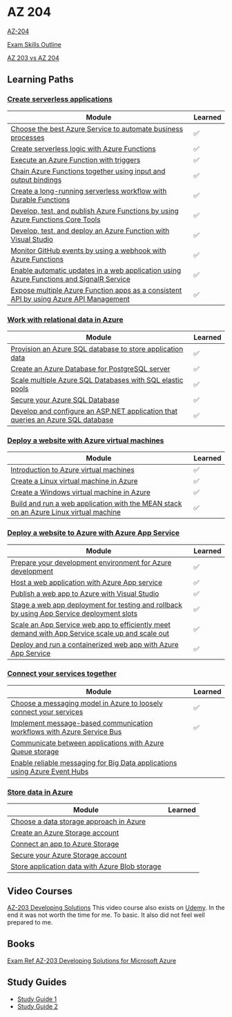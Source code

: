 # AZ 204

[AZ-204](https://docs.microsoft.com/en-us/learn/certifications/exams/az-204)

[Exam Skills Outline](https://query.prod.cms.rt.microsoft.com/cms/api/am/binary/RE4oZ7B)

[AZ 203 vs AZ 204](https://dotnetdev.me/az-203-vs-az-204/)

## Learning Paths

### [Create serverless applications](https://docs.microsoft.com/en-us/learn/paths/create-serverless-applications/)

|Module|Learned|
|---|---|
|[Choose the best Azure Service to automate business processes](https://docs.microsoft.com/en-us/learn/modules/choose-azure-service-to-integrate-and-automate-business-processes/)| ✅|
|[Create serverless logic with Azure Functions](https://docs.microsoft.com/en-us/learn/modules/create-serverless-logic-with-azure-functions/)| ✅|
|[Execute an Azure Function with triggers](https://docs.microsoft.com/en-us/learn/modules/execute-azure-function-with-triggers/)| ✅|
|[Chain Azure Functions together using input and output bindings](https://docs.microsoft.com/en-us/learn/modules/chain-azure-functions-data-using-bindings/)|✅ |
|[Create a long-running serverless workflow with Durable Functions](https://docs.microsoft.com/en-us/learn/modules/create-long-running-serverless-workflow-with-durable-functions/)| ✅ |
|[Develop, test, and publish Azure Functions by using Azure Functions Core Tools](https://docs.microsoft.com/en-us/learn/modules/develop-test-deploy-azure-functions-with-core-tools/)|  ✅|
|[Develop, test, and deploy an Azure Function with Visual Studio](https://docs.microsoft.com/en-us/learn/modules/develop-test-deploy-azure-functions-with-visual-studio/)| ✅|
|[Monitor GitHub events by using a webhook with Azure Functions](https://docs.microsoft.com/en-us/learn/modules/monitor-github-events-with-a-function-triggered-by-a-webhook/)| ✅|
|[Enable automatic updates in a web application using Azure Functions and SignalR Service](https://docs.microsoft.com/en-us/learn/modules/automatic-update-of-a-webapp-using-azure-functions-and-signalr/)| ✅|
|[Expose multiple Azure Function apps as a consistent API by using Azure API Management](https://docs.microsoft.com/en-us/learn/modules/build-serverless-api-with-functions-api-management/)|✅ |

### [Work with relational data in Azure](https://docs.microsoft.com/en-us/learn/paths/work-with-relational-data-in-azure/)
|Module|Learned|
|---|---|
|[Provision an Azure SQL database to store application data](https://docs.microsoft.com/en-us/learn/modules/provision-azure-sql-db/)|✅|
|[Create an Azure Database for PostgreSQL server](https://docs.microsoft.com/en-us/learn/modules/create-azure-db-for-postgresql-server/)|✅|
|[Scale multiple Azure SQL Databases with SQL elastic pools](https://docs.microsoft.com/en-us/learn/modules/scale-sql-databases-elastic-pools/)|✅|
|[Secure your Azure SQL Database](https://docs.microsoft.com/en-us/learn/modules/secure-your-azure-sql-database/)|✅|
|[Develop and configure an ASP.NET application that queries an Azure SQL database](https://docs.microsoft.com/en-us/learn/modules/develop-app-that-queries-azure-sql/)|✅|

### [Deploy a website with Azure virtual machines](https://docs.microsoft.com/en-us/learn/paths/deploy-a-website-with-azure-virtual-machines/)
|Module|Learned|
|---|---|
|[Introduction to Azure virtual machines](https://docs.microsoft.com/en-us/learn/modules/intro-to-azure-virtual-machines/)|✅|
|[Create a Linux virtual machine in Azure](https://docs.microsoft.com/en-us/learn/modules/create-linux-virtual-machine-in-azure/)|✅|
|[Create a Windows virtual machine in Azure](https://docs.microsoft.com/en-us/learn/modules/create-windows-virtual-machine-in-azure/)|✅|
|[Build and run a web application with the MEAN stack on an Azure Linux virtual machine](https://docs.microsoft.com/en-us/learn/modules/build-a-web-app-with-mean-on-a-linux-vm/)|✅|


### [Deploy a website to Azure with Azure App Service](https://docs.microsoft.com/en-us/learn/paths/deploy-a-website-with-azure-app-service/)
|Module|Learned|
|---|---|
|[Prepare your development environment for Azure development](https://docs.microsoft.com/en-us/learn/modules/prepare-your-dev-environment-for-azure-development/)|✅|
|[Host a web application with Azure App service](https://docs.microsoft.com/en-us/learn/modules/host-a-web-app-with-azure-app-service/)|✅|
|[Publish a web app to Azure with Visual Studio](https://docs.microsoft.com/en-us/learn/modules/publish-azure-web-app-with-visual-studio/)|✅|
|[Stage a web app deployment for testing and rollback by using App Service deployment slots](https://docs.microsoft.com/en-us/learn/modules/stage-deploy-app-service-deployment-slots/)|✅|
|[Scale an App Service web app to efficiently meet demand with App Service scale up and scale out](https://docs.microsoft.com/en-us/learn/modules/app-service-scale-up-scale-out/)|✅|
|[Deploy and run a containerized web app with Azure App Service](https://docs.microsoft.com/en-us/learn/modules/deploy-run-container-app-service/)|✅|

### [Connect your services together](https://docs.microsoft.com/en-us/learn/paths/connect-your-services-together/)
|Module|Learned|
|---|---|
|[Choose a messaging model in Azure to loosely connect your services](https://docs.microsoft.com/en-us/learn/modules/choose-a-messaging-model-in-azure-to-connect-your-services/)|✅|
|[Implement message-based communication workflows with Azure Service Bus](https://docs.microsoft.com/en-us/learn/modules/implement-message-workflows-with-service-bus/)|✅|
|[Communicate between applications with Azure Queue storage](https://docs.microsoft.com/en-us/learn/modules/communicate-between-apps-with-azure-queue-storage/)||
|[Enable reliable messaging for Big Data applications using Azure Event Hubs](https://docs.microsoft.com/en-us/learn/modules/enable-reliable-messaging-for-big-data-apps-using-event-hubs/)||

### [Store data in Azure](https://docs.microsoft.com/en-us/learn/paths/store-data-in-azure/)
|Module|Learned|
|---|---|
|[Choose a data storage approach in Azure](https://docs.microsoft.com/en-us/learn/modules/choose-storage-approach-in-azure/)||
|[Create an Azure Storage account](https://docs.microsoft.com/en-us/learn/modules/create-azure-storage-account/)||
|[Connect an app to Azure Storage](https://docs.microsoft.com/en-us/learn/modules/connect-an-app-to-azure-storage/)||
|[Secure your Azure Storage account](https://docs.microsoft.com/en-us/learn/modules/secure-azure-storage-account/)||
|[Store application data with Azure Blob storage](https://docs.microsoft.com/en-us/learn/modules/store-app-data-with-azure-blob-storage/)||


## Video Courses
[AZ-203 Developing Solutions](https://learning.oreilly.com/videos/az-203-developing-solutions/9781838989293)
This video course also exists on [Udemy](https://www.udemy.com/course/70532-azure/). In the end it was not worth the time for me. To basic. It also did not feel well prepared to me.

## Books
[Exam Ref AZ-203 Developing Solutions for Microsoft Azure](https://www.amazon.de/Santiago-Fern%C3%A1ndez-Mu%C3%B1oz-ebook/dp/B07YVNL121/ref=sr_1_3?dchild=1&keywords=developing+solutions+for+microsoft+azure&qid=1590916203&quartzVehicle=815-903&replacementKeywords=developing+solutions+for+microsoft&sr=8-3)

## Study Guides
- [Study Guide 1](https://www.thomasmaurer.ch/2020/03/az-204-study-guide-developing-solutions-for-microsoft-azure/)
- [Study Guide 2](https://ravikirans.com/az-204-azure-exam-study-guide/)
